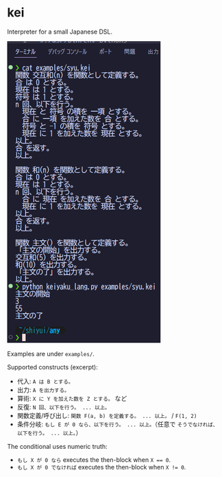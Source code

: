 # kei
Interpreter for a small Japanese DSL.

![alt text](image.png)

Examples are under `examples/`.

Supported constructs (excerpt):
- 代入: `A は B とする。`
- 出力: `A を出力する。`
- 算術: `X に Y を加えた数を Z とする。` など
- 反復: `N 回、以下を行う。 ... 以上。`
- 関数定義/呼び出し: `関数 F(a, b) を定義する。 ... 以上。` / `F(1, 2)`
- 条件分岐: `もし E が 0 なら、以下を行う。 ... 以上。`（任意で `そうでなければ、以下を行う。 ... 以上。`）

The conditional uses numeric truth:
- `もし X が 0 なら` executes the then-block when `X == 0`.
- `もし X が 0 でなければ` executes the then-block when `X != 0`.
